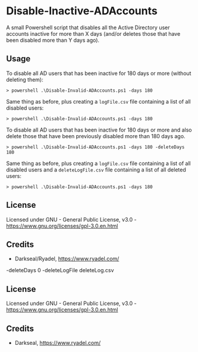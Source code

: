 # Disable-Inactive-ADAccounts
A small Powershell script that disables all the Active Directory user accounts inactive for more than X days (and/or deletes those that have been disabled more than Y days ago).

## Usage
To disable all AD users that has been inactive for 180 days or more (without deleting them):

    > powershell .\Disable-Invalid-ADAccounts.ps1 -days 180

Same thing as before, plus creating a `logFile.csv` file containing a list of all disabled users:

    > powershell .\Disable-Invalid-ADAccounts.ps1 -days 180

To disable all AD users that has been inactive for 180 days or more and also delete those that have been previously disabled more than 180 days ago.

    > powershell .\Disable-Invalid-ADAccounts.ps1 -days 180 -deleteDays 180

Same thing as before, plus creating a `logFile.csv` file containing a list of all disabled users and a `deleteLogFile.csv` file containing a list of all deleted users:

    > powershell .\Disable-Invalid-ADAccounts.ps1 -days 180

## License
Licensed under GNU - General Public License, v3.0 - https://www.gnu.org/licenses/gpl-3.0.en.html

## Credits
 - Darkseal/Ryadel, https://www.ryadel.com/



-deleteDays 0 -deleteLogFile deleteLog.csv

## License
Licensed under GNU - General Public License, v3.0 - https://www.gnu.org/licenses/gpl-3.0.en.html

## Credits
 - Darkseal, https://www.ryadel.com/
